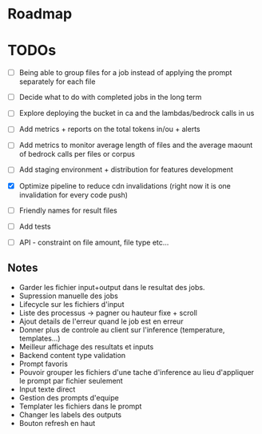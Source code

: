 ﻿# Roadmap

# TODOs

- [ ] Being able to group files for a job instead of applying the prompt separately for each file
- [ ] Decide what to do with completed jobs in the long term
- [ ] Explore deploying the bucket in ca and the lambdas/bedrock calls in us
- [ ] Add metrics + reports on the total tokens in/ou + alerts
- [ ] Add metrics to monitor average length of files and the average maount of bedrock calls per files or corpus
- [ ] Add staging environment + distribution for features development
- [X] Optimize pipeline to reduce cdn invalidations (right now it is one invalidation for every code push)
- [ ] Friendly names for result files
- [ ] Add tests
- [ ] API - constraint on file amount, file type etc...


## Notes
- Garder les fichier input+output dans le resultat des jobs.
- Supression manuelle des jobs
- Lifecycle sur les fichiers d'input
- Liste des processus -> pagner ou hauteur fixe + scroll
- Ajout details de l'erreur quand le job est en erreur
- Donner plus de controle au client sur l'inference (temperature, templates...)
- Meilleur affichage des resultats et inputs
- Backend content type validation
- Prompt favoris
- Pouvoir grouper les fichiers d'une tache d'inference au lieu d'appliquer le prompt par fichier seulement
- Input texte direct
- Gestion des prompts d'equipe
- Templater les fichiers dans le prompt
- Changer les labels des outputs
- Bouton refresh en haut